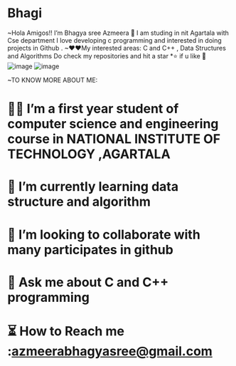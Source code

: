 # Bhagi 
~Hola Amigos!! I’m Bhagya sree Azmeera  👋 
I am studing in nit Agartala with Cse department I love developing c programming and interested in doing projects  in Github .
~❤❤My interested areas: 
C and C++ , Data Structures and Algorithms
Do check my repositories and hit a star *⭐ if u like 🤗    
![image](https://user-images.githubusercontent.com/85113970/128506760-605b84f1-18bb-46f0-9947-ba07e74fbd1e.png)
![image](https://user-images.githubusercontent.com/85113970/128712787-2013cbb1-14e0-4354-9d5b-58c9a3b364c8.png)


~TO KNOW MORE ABOUT ME: 
# 👩‍🎓    I’m a first year student of computer science and engineering course in NATIONAL INSTITUTE OF TECHNOLOGY ,AGARTALA 
#  📖   I’m  currently learning data structure and algorithm 
# 🤝   I’m looking to collaborate with many participates in github 
# 📢  Ask me about C and C++ programming 	
# ⏳ How to Reach me  :azmeerabhagyasree@gmail.com
